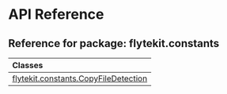 # API Reference

## Reference for package: flytekit.constants

| Classes  |
| :------------- |
| [flytekit.constants.CopyFileDetection](flytekit_constants_copyfiledetection) |
